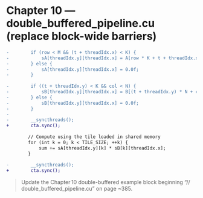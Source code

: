 # Chapter 10 — double_buffered_pipeline.cu (replace block-wide barriers)

```diff
-        if (row < M && (t + threadIdx.x) < K) {
-            sA[threadIdx.y][threadIdx.x] = A[row * K + t + threadIdx.x];
-        } else {
-            sA[threadIdx.y][threadIdx.x] = 0.0f;
-        }
     
-        if ((t + threadIdx.y) < K && col < N) {
-            sB[threadIdx.y][threadIdx.x] = B[(t + threadIdx.y) * N + col];
-        } else {
-            sB[threadIdx.y][threadIdx.x] = 0.0f;
-        }
-        
-        __syncthreads();
+        cta.sync();
        
        // Compute using the tile loaded in shared memory
        for (int k = 0; k < TILE_SIZE; ++k) {
            sum += sA[threadIdx.y][k] * sB[k][threadIdx.x];
        }
        
-        __syncthreads();
+        cta.sync();
```

> Update the Chapter 10 double-buffered example block beginning “// double_buffered_pipeline.cu” on page ~385.
